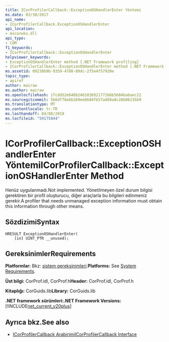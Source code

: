 ```yaml
---
title: ICorProfilerCallback::ExceptionOSHandlerEnter Yöntemi
ms.date: 03/30/2017
api_name:
- ICorProfilerCallback.ExceptionOSHandlerEnter
api_location:
- mscorwks.dll
api_type:
- COM
f1_keywords:
- ICorProfilerCallback::ExceptionOSHandlerEnter
helpviewer_keywords:
- ExceptionOSHandlerEnter method [.NET Framework profiling]
- ICorProfilerCallback::ExceptionOSHandlerEnter method [.NET Framework profiling]
ms.assetid: 09238b9b-9359-4780-89dc-2f5e4f57920e
topic_type:
- apiref
author: mairaw
ms.author: mairaw
ms.openlocfilehash: 1fcdd52e648b2461036921772b6b5684ba6aec22
ms.sourcegitcommit: 5b6d778ebb269ee6684fb57ad69a8c28b06235b9
ms.translationtype: MT
ms.contentlocale: tr-TR
ms.lasthandoff: 04/08/2019
ms.locfileid: "59175844"
---
```

# <a name="icorprofilercallbackexceptionoshandlerenter-method"></a><span data-ttu-id="2a35e-102">ICorProfilerCallback::ExceptionOSHandlerEnter Yöntemi</span><span class="sxs-lookup"><span data-stu-id="2a35e-102">ICorProfilerCallback::ExceptionOSHandlerEnter Method</span></span>
<span data-ttu-id="2a35e-103">Henüz uygulanmadı.</span><span class="sxs-lookup"><span data-stu-id="2a35e-103">Not implemented.</span></span> <span data-ttu-id="2a35e-104">Yönetilmeyen özel durum bilgisi gerektiren bir profil oluşturucu, diğer araçlarla bu bilgileri edinmeniz gerekir.</span><span class="sxs-lookup"><span data-stu-id="2a35e-104">A profiler that needs unmanaged exception information must obtain this information through other means.</span></span>  
  
## <a name="syntax"></a><span data-ttu-id="2a35e-105">Sözdizimi</span><span class="sxs-lookup"><span data-stu-id="2a35e-105">Syntax</span></span>  
  
```  
HRESULT ExceptionOSHandlerEnter(  
    [in] UINT_PTR __unused);  
```  
  
## <a name="requirements"></a><span data-ttu-id="2a35e-106">Gereksinimler</span><span class="sxs-lookup"><span data-stu-id="2a35e-106">Requirements</span></span>  
 <span data-ttu-id="2a35e-107">**Platformlar:** Bkz: [sistem gereksinimleri](../../../../docs/framework/get-started/system-requirements.md).</span><span class="sxs-lookup"><span data-stu-id="2a35e-107">**Platforms:** See [System Requirements](../../../../docs/framework/get-started/system-requirements.md).</span></span>  
  
 <span data-ttu-id="2a35e-108">**Üst bilgi:** CorProf.idl, CorProf.h</span><span class="sxs-lookup"><span data-stu-id="2a35e-108">**Header:** CorProf.idl, CorProf.h</span></span>  
  
 <span data-ttu-id="2a35e-109">**Kitaplığı:** CorGuids.lib</span><span class="sxs-lookup"><span data-stu-id="2a35e-109">**Library:** CorGuids.lib</span></span>  
  
 **<span data-ttu-id="2a35e-110">.NET framework sürümleri:</span><span class="sxs-lookup"><span data-stu-id="2a35e-110">.NET Framework Versions:</span></span>** [!INCLUDE[net_current_v20plus](../../../../includes/net-current-v20plus-md.md)]  
  
## <a name="see-also"></a><span data-ttu-id="2a35e-111">Ayrıca bkz.</span><span class="sxs-lookup"><span data-stu-id="2a35e-111">See also</span></span>

- [<span data-ttu-id="2a35e-112">ICorProfilerCallback Arabirimi</span><span class="sxs-lookup"><span data-stu-id="2a35e-112">ICorProfilerCallback Interface</span></span>](../../../../docs/framework/unmanaged-api/profiling/icorprofilercallback-interface.md)

